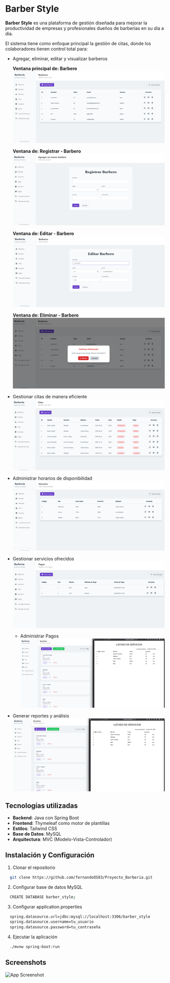 # Barber Style

**Barber Style** es una plataforma de gestión diseñada para mejorar la productividad de empresas y profesionales dueños de barberías en su día a día.

El sistema tiene como enfoque principal la gestión de citas, donde los colaboradores tienen control total para:

- Agregar, eliminar, editar y visualizar barberos

  **Ventana principal de: Barbero**  
  ![App Screenshot](src/main/resources/static/img/barbero.png)

  **Ventana de: Registrar - Barbero**  
  ![App Screenshot](src/main/resources/static/img/barbero-registrar.png)

  **Ventana de: Editar - Barbero**  
  ![App Screenshot](src/main/resources/static/img/barbero-editar.png)

  **Ventana de: Eliminar - Barbero**  
  ![App Screenshot](src/main/resources/static/img/barbero-eliminar.png)

- Gestionar citas de manera eficiente  
  ![App Screenshot](src/main/resources/static/img/citas.png)

- Administrar horarios de disponibilidad  
  ![App Screenshot](src/main/resources/static/img/horarios.png)

- Gestionar servicios ofrecidos  
  ![App Screenshot](src/main/resources/static/img/pagos.png)

  - Administrar Pagos  
    ![App Screenshot](src/main/resources/static/img/reportes.png)

- Generar reportes y análisis  
  ![App Screenshot](src/main/resources/static/img/reportes.png)

## Tecnologías utilizadas

- **Backend**: Java con Spring Boot
- **Frontend**: Thymeleaf como motor de plantillas
- **Estilos**: Tailwind CSS
- **Base de Datos**: MySQL
- **Arquitectura**: MVC (Modelo-Vista-Controlador)

## Instalación y Configuración

1.  Clonar el repositorio

```bash
  git clone https://github.com/fernandoOS03/Proyecto_Barberia.git
```

2.  Configurar base de datos MySQL

```bash
  CREATE DATABASE barber_style;
```

3.  Configurar application.properties

```bash
  spring.datasource.url=jdbc:mysql://localhost:3306/barber_style
  spring.datasource.username=tu_usuario
  spring.datasource.password=tu_contraseña
```

4.  Ejecutar la aplicación

```bash
  ./mvnw spring-boot:run
```

## Screenshots

![App Screenshot](https://via.placeholder.com/468x300?text=App+Screenshot+Here)
